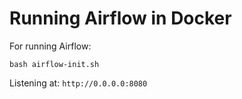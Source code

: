 # Running Airflow in Docker

For running Airflow:
```shell
bash airflow-init.sh
```

Listening at: `http://0.0.0.0:8080`
